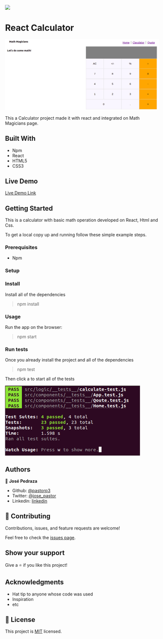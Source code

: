 

![](https://img.shields.io/badge/Microverse-blueviolet)

# React Calculator
 
 ![screenshot](./images/react-calculator.png)

This a Calculator project made it with react and integrated on Math Magicians page.

## Built With

- Npm
- React
- HTML5
- CSS3

## Live Demo

[Live Demo Link](https://reactcalculatorjosepedraza.herokuapp.com/)


## Getting Started

This is a calculator with basic math operation developed on React, Html and Css.


To get a local copy up and running follow these simple example steps.

### Prerequisites
- Npm

### Setup

### Install
Install all of the dependencies 

> npm install 

### Usage

Run the app on the browser:

> npm start

### Run tests
Once you already install the project and all of the dependencies

> npm test

Then click a to start all of the tests

![screenshot](./images/test-calculator.png)


## Authors


👤 **José Pedraza**

- Github: [@pastorp3](https://github.com/pastorp3)
- Twitter: [@jose_pastor](https://twitter.com/jose_pastorp3 )
- Linkedin: [linkedin](https://www.linkedin.com/in/jos%C3%A9-pedraza-acevedo-ab700a1a9/)


## 🤝 Contributing

Contributions, issues, and feature requests are welcome!

Feel free to check the [issues page](issues/).

## Show your support

Give a ⭐️ if you like this project!

## Acknowledgments

- Hat tip to anyone whose code was used
- Inspiration
- etc

## 📝 License

This project is [MIT](lic.url) licensed.

